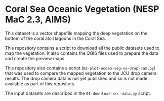 # Coral Sea Oceanic Vegetation  (NESP MaC 2.3, AIMS)
This dataset is a vector shapefile mapping the deep vegetation on the bottom of the coral atoll lagoons in the Coral Sea. 

This repository contains a script to download all the public datasets used to map the vegetation. It also contains the QGIS files used to prepare the data and create the preview maps. 

This repository also contains a script (`02-plot-ocean-veg-vs-drop-cam.py`) that was used to compare the mapped vegetation to the JCU drop camera results. The drop camera data is not yet published and so is not made available as part of this repository. 

The input datasets are described in the `01-download-src-data.py` script.

